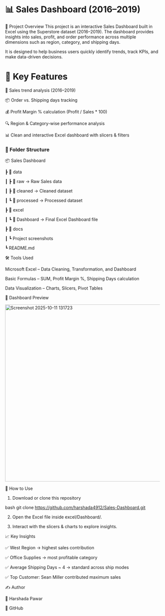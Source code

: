 # 📊 Sales Dashboard (2016–2019)


📌 Project Overview
This project is an interactive Sales Dashboard built in Excel using the Superstore dataset (2016–2019).
The dashboard provides insights into sales, profit, and order performance across multiple dimensions such as region, category, and shipping days.

It is designed to help business users quickly identify trends, track KPIs, and make data-driven decisions.


# 🎯 Key Features

 📅 Sales trend analysis (2016–2019)

📦 Order vs. Shipping days tracking

💰 Profit Margin % calculation (Profit / Sales * 100)

🔍 Region & Category-wise performance analysis

📊 Clean and interactive Excel dashboard with slicers & filters



### 📂 Folder Structure

📦 Sales Dashboard

┣ 📂 data

┃ ┣ 📂 raw → Raw Sales data

┃ ┣ 📂 cleaned → Cleaned dataset

┃ ┗ 📂 processed → Processed dataset

┣ 📂 excel

┃ ┗ 📂 Dashboard → Final Excel Dashboard file

┣ 📂 docs

┃ ┗ Project screenshots

┗ README.md

🛠️ Tools Used

Microsoft Excel – Data Cleaning, Transformation, and Dashboard

Basic Formulas – SUM, Profit Margin %, Shipping Days calculation

Data Visualization – Charts, Slicers, Pivot Tables






📸 Dashboard Preview






<img width="1138" height="577" alt="Screenshot 2025-10-11 131723" src="https://github.com/user-attachments/assets/563dd167-b77f-49b2-87d2-df6b9c091113" />







🚀 How to Use



1. Download or clone this repository

bash
git clone https://github.com/harshada4912/Sales-Dashboard.git



2. Open the Excel file inside excel/Dashboard/.
  

3. Interact with the slicers & charts to explore insights.





📈 Key Insights



✅ West Region → highest sales contribution


✅ Office Supplies → most profitable category


✅ Average Shipping Days ~ 4 → standard across ship modes


✅ Top Customer: Sean Miller contributed maximum sales




✍️ Author



👤 Harshada Pawar


🔗 GitHub



